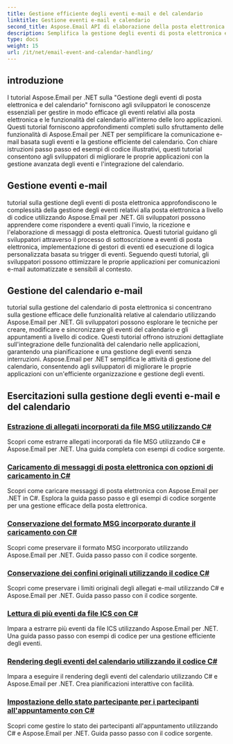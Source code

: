 ```yaml
---
title: Gestione efficiente degli eventi e-mail e del calendario
linktitle: Gestione eventi e-mail e calendario
second_title: Aspose.Email API di elaborazione della posta elettronica .NET
description: Semplifica la gestione degli eventi di posta elettronica e la gestione del calendario con i tutorial Aspose.Email per .NET. Impara ad automatizzare gli eventi e-mail e a integrare perfettamente le funzionalità del calendario.
type: docs
weight: 15
url: /it/net/email-event-and-calendar-handling/
---
```


## introduzione

I tutorial Aspose.Email per .NET sulla "Gestione degli eventi di posta elettronica e del calendario" forniscono agli sviluppatori le conoscenze essenziali per gestire in modo efficace gli eventi relativi alla posta elettronica e le funzionalità del calendario all'interno delle loro applicazioni. Questi tutorial forniscono approfondimenti completi sullo sfruttamento delle funzionalità di Aspose.Email per .NET per semplificare la comunicazione e-mail basata sugli eventi e la gestione efficiente del calendario. Con chiare istruzioni passo passo ed esempi di codice illustrativi, questi tutorial consentono agli sviluppatori di migliorare le proprie applicazioni con la gestione avanzata degli eventi e l'integrazione del calendario.

## Gestione eventi e-mail

tutorial sulla gestione degli eventi di posta elettronica approfondiscono le complessità della gestione degli eventi relativi alla posta elettronica a livello di codice utilizzando Aspose.Email per .NET. Gli sviluppatori possono apprendere come rispondere a eventi quali l'invio, la ricezione e l'elaborazione di messaggi di posta elettronica. Questi tutorial guidano gli sviluppatori attraverso il processo di sottoscrizione a eventi di posta elettronica, implementazione di gestori di eventi ed esecuzione di logica personalizzata basata su trigger di eventi. Seguendo questi tutorial, gli sviluppatori possono ottimizzare le proprie applicazioni per comunicazioni e-mail automatizzate e sensibili al contesto.

## Gestione del calendario e-mail

tutorial sulla gestione del calendario di posta elettronica si concentrano sulla gestione efficace delle funzionalità relative al calendario utilizzando Aspose.Email per .NET. Gli sviluppatori possono esplorare le tecniche per creare, modificare e sincronizzare gli eventi del calendario e gli appuntamenti a livello di codice. Questi tutorial offrono istruzioni dettagliate sull'integrazione delle funzionalità del calendario nelle applicazioni, garantendo una pianificazione e una gestione degli eventi senza interruzioni. Aspose.Email per .NET semplifica le attività di gestione del calendario, consentendo agli sviluppatori di migliorare le proprie applicazioni con un'efficiente organizzazione e gestione degli eventi.

## Esercitazioni sulla gestione degli eventi e-mail e del calendario
### [Estrazione di allegati incorporati da file MSG utilizzando C#](./extracting-embedded-attachments-from-msg-files-using-csharp/)
Scopri come estrarre allegati incorporati da file MSG utilizzando C# e Aspose.Email per .NET. Una guida completa con esempi di codice sorgente.
### [Caricamento di messaggi di posta elettronica con opzioni di caricamento in C#](./loading-email-messages-with-load-options-in-csharp/)
Scopri come caricare messaggi di posta elettronica con Aspose.Email per .NET in C#. Esplora la guida passo passo e gli esempi di codice sorgente per una gestione efficace della posta elettronica.
### [Conservazione del formato MSG incorporato durante il caricamento con C#](./preserving-embedded-msg-format-during-load-with-csharp/)
Scopri come preservare il formato MSG incorporato utilizzando Aspose.Email per .NET. Guida passo passo con il codice sorgente.
### [Conservazione dei confini originali utilizzando il codice C#](./preserving-original-boundaries-using-csharp-code/)
Scopri come preservare i limiti originali degli allegati e-mail utilizzando C# e Aspose.Email per .NET. Guida passo passo con il codice sorgente.
### [Lettura di più eventi da file ICS con C#](./reading-multiple-events-from-ics-files-with-csharp/)
Impara a estrarre più eventi da file ICS utilizzando Aspose.Email per .NET. Una guida passo passo con esempi di codice per una gestione efficiente degli eventi.
### [Rendering degli eventi del calendario utilizzando il codice C#](./rendering-calendar-events-using-csharp-code/)
Impara a eseguire il rendering degli eventi del calendario utilizzando C# e Aspose.Email per .NET. Crea pianificazioni interattive con facilità.
### [Impostazione dello stato partecipante per i partecipanti all'appuntamento con C#](./setting-participant-status-for-appointment-attendees-with-csharp/)
Scopri come gestire lo stato dei partecipanti all'appuntamento utilizzando C# e Aspose.Email per .NET. Guida passo passo con il codice sorgente.